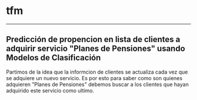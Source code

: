 # tfm
------------------------------------------------------------------------------------------------------------------------
Predicción de propencion en lista de clientes a adquirir servicio "Planes de Pensiones" usando Modelos de Clasificación
------------------------------------------------------------------------------------------------------------------------

Partimos de la idea que la informcion de clientes se actualiza cada vez que se adquiere un nuevo servicio. 
Es por esto para saber como son quienes adquieren "Planes de Pensiones" debemos buscar a los clientes que hayan adquirido este servicio como ultimo.

